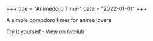 +++
title = "Animedoro Timer"
date = "2022-01-01"
+++

A simple pomodoro timer for anime lovers

[Try it yourself](https://ankushkun.github.io/animedoro-timer/Animedoro/) · [View on GitHub](https://github.com/ankushKun/animedoro-timer)